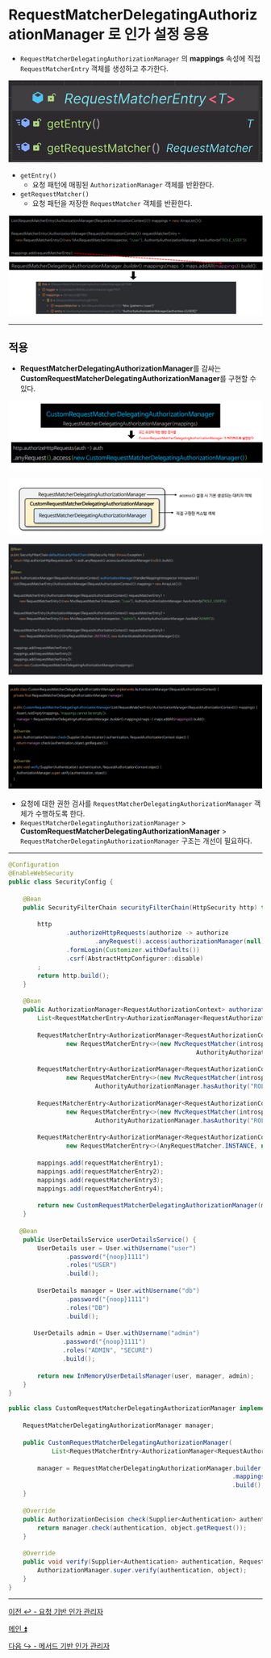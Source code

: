 # RequestMatcherDelegatingAuthorizationManager 로 인가 설정 응용

- `RequestMatcherDelegatingAuthorizationManager` 의 **mappings** 속성에 직접 `RequestMatcherEntry` 객체를 생성하고 추가한다.

![img_17.png](image/img_17.png)

- `getEntry()`
  - 요청 패턴에 매핑된 `AuthorizationManager` 객체를 반환한다.
- `getRequestMatcher()`
  - 요청 패턴을 저장한 `RequestMatcher` 객체를 반환한다.

![img_18.png](image/img_18.png)

---

## 적용

- **RequestMatcherDelegatingAuthorizationManager**를 감싸는 **CustomRequestMatcherDelegatingAuthorizationManager**를 구현할 수 있다.

![img_19.png](image/img_19.png)

![img_20.png](image/img_20.png)

![img_21.png](image/img_21.png)

![img_22.png](image/img_22.png)

- 요청에 대한 권한 검사를 `RequestMatcherDelegatingAuthorizationManager` 객체가 수행하도록 한다.
- `RequestMatcherDelegatingAuthorizationManager` > **CustomRequestMatcherDelegatingAuthorizationManager** > `RequestMatcherDelegatingAuthorizationManager`
  구조는 개선이 필요하다.

---

```java
@Configuration
@EnableWebSecurity
public class SecurityConfig {

    @Bean
    public SecurityFilterChain securityFilterChain(HttpSecurity http) throws Exception {

        http
                .authorizeHttpRequests(authorize -> authorize
                        .anyRequest().access(authorizationManager(null)))
                .formLogin(Customizer.withDefaults())
                .csrf(AbstractHttpConfigurer::disable)
        ;
        return http.build();
    }

    @Bean
    public AuthorizationManager<RequestAuthorizationContext> authorizationManager(HandlerMappingIntrospector introspector) {
        List<RequestMatcherEntry<AuthorizationManager<RequestAuthorizationContext>>> mappings = new ArrayList<>();

        RequestMatcherEntry<AuthorizationManager<RequestAuthorizationContext>> requestMatcherEntry1 =
                new RequestMatcherEntry<>(new MvcRequestMatcher(introspector, "/user"),
                                                    AuthorityAuthorizationManager.hasAuthority("ROLE_USER"));

        RequestMatcherEntry<AuthorizationManager<RequestAuthorizationContext>> requestMatcherEntry2 =
                new RequestMatcherEntry<>(new MvcRequestMatcher(introspector, "/db"),
                        AuthorityAuthorizationManager.hasAuthority("ROLE_DB"));

        RequestMatcherEntry<AuthorizationManager<RequestAuthorizationContext>> requestMatcherEntry3 =
                new RequestMatcherEntry<>(new MvcRequestMatcher(introspector, "/admin"),
                        AuthorityAuthorizationManager.hasAuthority("ROLE_ADMIN"));

        RequestMatcherEntry<AuthorizationManager<RequestAuthorizationContext>> requestMatcherEntry4 =
                new RequestMatcherEntry<>(AnyRequestMatcher.INSTANCE, new AuthenticatedAuthorizationManager<>());

        mappings.add(requestMatcherEntry1);
        mappings.add(requestMatcherEntry2);
        mappings.add(requestMatcherEntry3);
        mappings.add(requestMatcherEntry4);

        return new CustomRequestMatcherDelegatingAuthorizationManager(mappings);
    }
    
   @Bean
    public UserDetailsService userDetailsService() {
        UserDetails user = User.withUsername("user")
                .password("{noop}1111")
                .roles("USER")
                .build();

        UserDetails manager = User.withUsername("db")
                .password("{noop}1111")
                .roles("DB")
                .build();

       UserDetails admin = User.withUsername("admin")
               .password("{noop}1111")
               .roles("ADMIN", "SECURE")
               .build();

        return new InMemoryUserDetailsManager(user, manager, admin);
    }
}
```
```java
public class CustomRequestMatcherDelegatingAuthorizationManager implements AuthorizationManager<RequestAuthorizationContext> {

    RequestMatcherDelegatingAuthorizationManager manager;

    public CustomRequestMatcherDelegatingAuthorizationManager(
            List<RequestMatcherEntry<AuthorizationManager<RequestAuthorizationContext>>> mappings) {
        
        manager = RequestMatcherDelegatingAuthorizationManager.builder()
                                                              .mappings(maps -> maps.addAll(mappings))
                                                              .build();
    }

    @Override
    public AuthorizationDecision check(Supplier<Authentication> authentication, RequestAuthorizationContext object) {
        return manager.check(authentication, object.getRequest());
    }

    @Override
    public void verify(Supplier<Authentication> authentication, RequestAuthorizationContext object) {
        AuthorizationManager.super.verify(authentication, object);
    }
}
```

---

[이전 ↩️ - 요청 기반 인가 관리자](https://github.com/genesis12345678/TIL/blob/main/Spring/security/AuthorizationProcess/AuthorityAuthorizationManager.md)

[메인 ⏫](https://github.com/genesis12345678/TIL/blob/main/Spring/security/main.md)

[다음 ↪️ - 메서드 기반 인가 관리자](https://github.com/genesis12345678/TIL/blob/main/Spring/security/AuthorizationProcess/PreAuthorizeAuthorizationManager.md)